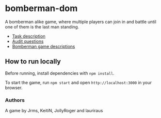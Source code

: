 # bomberman-dom

A bomberman alike game, where multiple players can join in and battle until one of them is the last man standing.

- [Task description](https://github.com/01-edu/public/tree/master/subjects/bomberman-dom)
- [Audit questions](https://github.com/01-edu/public/tree/master/subjects/bomberman-dom/audit)
- [Bomberman game descriptions](https://bomberman.fandom.com/wiki/Bomberman_(series))

## How to run locally

Before running, install dependencies with `npm install`.

To start the game, run `npm start` and open `http://localhost:3000` in your browser.

### Authors

A game by Jrms, KeitiN, JollyRoger and lauriraus